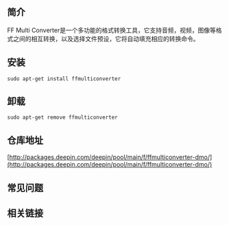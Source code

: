 ## 简介

FF Multi Converter是一个多功能的格式转换工具，它支持音频，视频，图像等格式之间的相互转换，以及选择文件预设，它将自动填充相应的转换命令。

## 安装

`sudo apt-get install ffmulticonverter`

## 卸载

`sudo apt-get remove ffmulticonverter`

## 仓库地址

[http://packages.deepin.com/deepin/pool/main/f/ffmulticonverter-dmo/](http://packages.deepin.com/deepin/pool/main/f/ffmulticonverter-dmo/)


## 常见问题


## 相关链接